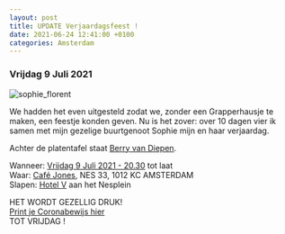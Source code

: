```yaml
---
layout: post
title: UPDATE Verjaardagsfeest !
date: 2021-06-24 12:41:00 +0100
categories: Amsterdam
---
```


### Vrijdag 9 Juli 2021

![sophie_florent](https://prisse.net/sophie_florent.jpg)

We hadden het even uitgesteld zodat we, zonder een Grapperhausje te maken, een feestje konden geven. Nu is het zover: over 10 dagen vier ik samen met mijn gezelige buurtgenoot Sophie mijn en haar verjaardag.  
  
Achter de platentafel staat [Berry van Diepen](https://www.parool.nl/kunst-media/deze-platen-neemt-dj-berry-van-diepen-mee-naar-een-onbewoond-eiland~badedece/?referrer=https%3A%2F%2Fwww.prisse.nl%2F).  
  
Wanneer: [Vrijdag 9 Juli 2021 - 20.30](https://prisse.nl/verjaarsfeest.ics) tot laat  
Waar: [Café Jones](https://goo.gl/maps/pjEW8jc8s4Z7enGY9), NES 33, 1012 KC AMSTERDAM  
Slapen: [Hotel V](https://nesplein.hotelv.com/) aan het Nesplein  
  
HET WORDT GEZELLIG DRUK!  
[Print je Coronabewijs hier](https://coronacheck.nl/nl/print/)  
TOT VRIJDAG !